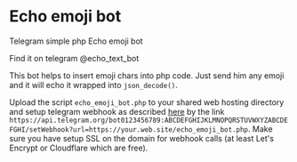 # Echo emoji bot
Telegram simple php Echo emoji bot

Find it on telegram @echo_text_bot

This bot helps to insert emoji chars into php code. Just send him any emoji and it will echo it wrapped into `json_decode()`.

Upload the script `echo_emoji_bot.php` to your shared web hosting directory and setup telegram webhook as described [here](https://core.telegram.org/bots/api#setwebhook) by the link `https://api.telegram.org/bot0123456789:ABCDEFGHIJKLMNOPQRSTUVWXYZABCDEFGHI/setWebhook?url=https://your.web.site/echo_emoji_bot.php`. Make sure you have setup SSL on the domain for webhook calls  (at least Let's Encrypt or Cloudflare which are free).
